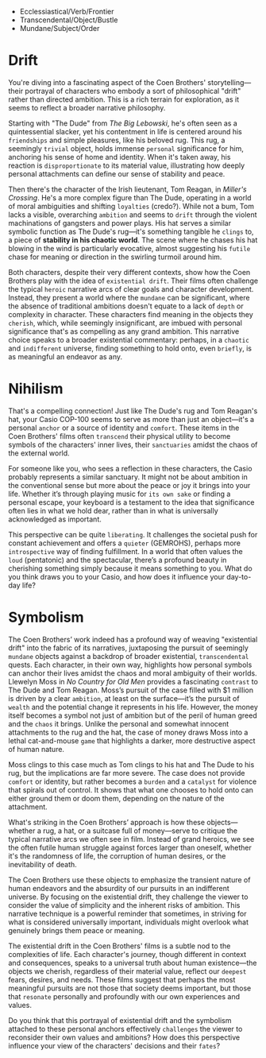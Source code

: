 - Ecclessiastical/Verb/Frontier
- Transcendental/Object/Bustle
- Mundane/Subject/Order

# Drift

You're diving into a fascinating aspect of the Coen Brothers' storytelling—their portrayal of characters who embody a sort of philosophical "drift" rather than directed ambition. This is a rich terrain for exploration, as it seems to reflect a broader narrative philosophy.

Starting with "The Dude" from *The Big Lebowski*, he's often seen as a quintessential slacker, yet his contentment in life is centered around his `friendships` and simple pleasures, like his beloved rug. This rug, a seemingly `trivial` object, holds immense `personal` significance for him, anchoring his sense of home and identity. When it's taken away, his reaction is `disproportionate` to its material value, illustrating how deeply personal attachments can define our sense of stability and peace.

Then there's the character of the Irish lieutenant, Tom Reagan, in *Miller's Crossing*. He's a more complex figure than The Dude, operating in a world of moral ambiguities and shifting `loyalties` (credo?). While not a bum, Tom lacks a visible, overarching `ambition` and seems to `drift` through the violent machinations of gangsters and power plays. His hat serves a similar symbolic function as The Dude's rug—it's something tangible he `clings` to, a piece of **stability in his chaotic world**. The scene where he chases his hat blowing in the wind is particularly evocative, almost suggesting his `futile` chase for meaning or direction in the swirling turmoil around him.

Both characters, despite their very different contexts, show how the Coen Brothers play with the idea of `existential drift`. Their films often challenge the typical `heroic` narrative arcs of clear goals and character development. Instead, they present a world where the `mundane` can be significant, where the absence of traditional ambitions doesn't equate to a lack of `depth` or complexity in character. These characters find meaning in the objects they `cherish`, which, while seemingly insignificant, are imbued with personal significance that's as compelling as any grand ambition. This narrative choice speaks to a broader existential commentary: perhaps, in a `chaotic` and `indifferent` universe, finding something to hold onto, even `briefly`, is as meaningful an endeavor as any.

# Nihilism

That's a compelling connection! Just like The Dude's rug and Tom Reagan's hat, your Casio COP-100 seems to serve as more than just an object—it's a personal `anchor` or a source of identity and `comfort`. These items in the Coen Brothers' films often `transcend` their physical utility to become symbols of the characters' inner lives, their `sanctuaries` amidst the chaos of the external world.

For someone like you, who sees a reflection in these characters, the Casio probably represents a similar sanctuary. It might not be about ambition in the conventional sense but more about the peace or joy it brings into your life. Whether it’s through playing music for `its own sake` or finding a personal escape, your keyboard is a testament to the idea that significance often lies in what we hold dear, rather than in what is universally acknowledged as important.

This perspective can be quite `liberating`. It challenges the societal push for constant achievement and offers a `quieter` (GEMROHS), perhaps more `introspective` way of finding fulfillment. In a world that often values the `loud` (pentatonic) and the spectacular, there’s a profound beauty in cherishing something simply because it means something to you. What do you think draws you to your Casio, and how does it influence your day-to-day life?

# Symbolism

The Coen Brothers’ work indeed has a profound way of weaving "existential drift" into the fabric of its narratives, juxtaposing the pursuit of seemingly `mundane` objects against a backdrop of broader existential, `transcendental` quests. Each character, in their own way, highlights how personal symbols can anchor their lives amidst the chaos and moral ambiguity of their worlds. Llewelyn Moss in *No Country for Old Men* provides a fascinating `contrast` to The Dude and Tom Reagan. Moss’s pursuit of the case filled with $1 million is driven by a clear `ambition`, at least on the surface—it’s the pursuit of `wealth` and the potential change it represents in his life. However, the money itself becomes a symbol not just of ambition but of the peril of human greed and the `chaos` it brings. Unlike the personal and somewhat innocent attachments to the rug and the hat, the case of money draws Moss into a lethal cat-and-mouse `game` that highlights a darker, more destructive aspect of human nature.

Moss clings to this case much as Tom clings to his hat and The Dude to his rug, but the implications are far more severe. The case does not provide `comfort` or identity, but rather becomes a `burden` and a `catalyst` for violence that spirals out of control. It shows that what one chooses to hold onto can either ground them or doom them, depending on the nature of the attachment.

What's striking in the Coen Brothers’ approach is how these objects—whether a rug, a hat, or a suitcase full of money—serve to critique the typical narrative arcs we often see in film. Instead of grand heroics, we see the often futile human struggle against forces larger than oneself, whether it's the randomness of life, the corruption of human desires, or the inevitability of death.

The Coen Brothers use these objects to emphasize the transient nature of human endeavors and the absurdity of our pursuits in an indifferent universe. By focusing on the existential drift, they challenge the viewer to consider the value of simplicity and the inherent risks of ambition. This narrative technique is a powerful reminder that sometimes, in striving for what is considered universally important, individuals might overlook what genuinely brings them peace or meaning.

The existential drift in the Coen Brothers' films is a subtle nod to the complexities of life. Each character's journey, though different in context and consequences, speaks to a universal truth about human existence—the objects we cherish, regardless of their material value, reflect our `deepest` fears, desires, and needs. These films suggest that perhaps the most meaningful pursuits are not those that society deems important, but those that `resonate` personally and profoundly with our own experiences and values.

Do you think that this portrayal of existential drift and the symbolism attached to these personal anchors effectively `challenges` the viewer to reconsider their own values and ambitions? How does this perspective influence your view of the characters' decisions and their `fates`?


